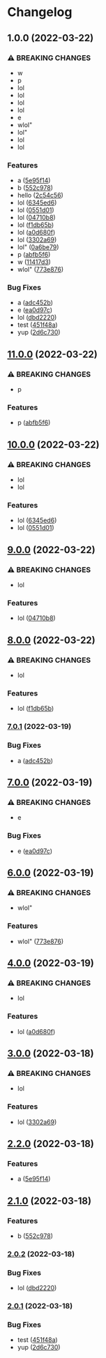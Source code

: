 # Changelog

## 1.0.0 (2022-03-22)


### ⚠ BREAKING CHANGES

* w
* p
* lol
* lol
* lol
* lol
* e
* wlol"
* lol"
* lol
* lol

### Features

* a ([5e95f14](https://github.com/jeremytchang/test-release-please-go/commit/5e95f14c563186a2de53ea2e54134b62a81bef2b))
* b ([552c978](https://github.com/jeremytchang/test-release-please-go/commit/552c978b2706761f5db281215a22030679c33012))
* hello ([2c54c56](https://github.com/jeremytchang/test-release-please-go/commit/2c54c56fa2b3cf1fcf3ea0261e869be3f217ecf4))
* lol ([6345ed6](https://github.com/jeremytchang/test-release-please-go/commit/6345ed6e51b6d4d8cb8a82701c4129dd247e3a0f))
* lol ([0551d01](https://github.com/jeremytchang/test-release-please-go/commit/0551d01f7710cc7c511b8205c8239eb91bfa9119))
* lol ([04710b8](https://github.com/jeremytchang/test-release-please-go/commit/04710b82b005cd1a2c28998d901bce0b6ebb6285))
* lol ([f1db65b](https://github.com/jeremytchang/test-release-please-go/commit/f1db65bbbc96638c96553af57d0af2644ad57d2e))
* lol ([a0d680f](https://github.com/jeremytchang/test-release-please-go/commit/a0d680f8276b4f205412b5bb78cdb12b8124c8c8))
* lol ([3302a69](https://github.com/jeremytchang/test-release-please-go/commit/3302a69560b53e8b4c6501af5a8bd7f0ef94e44c))
* lol" ([0a6be79](https://github.com/jeremytchang/test-release-please-go/commit/0a6be79f6f3b87e86990ab5747312ff3418c06bf))
* p ([abfb5f6](https://github.com/jeremytchang/test-release-please-go/commit/abfb5f603cf564522eb4c731c51358e50f7c45f2))
* w ([11417d3](https://github.com/jeremytchang/test-release-please-go/commit/11417d38a619ca55d04b1c9f424e215c7bc14f5e))
* wlol" ([773e876](https://github.com/jeremytchang/test-release-please-go/commit/773e876580edc5994444fdbcd09947d2e786f42f))


### Bug Fixes

* a ([adc452b](https://github.com/jeremytchang/test-release-please-go/commit/adc452ba086d3005768ecc25baf74fca02cb6c88))
* e ([ea0d97c](https://github.com/jeremytchang/test-release-please-go/commit/ea0d97c36a4b4e222f39d1bffb6a47b0ee5fe3b6))
* lol ([dbd2220](https://github.com/jeremytchang/test-release-please-go/commit/dbd2220cc56e07c21f0f678058a60139d8ad4dc1))
* test ([451f48a](https://github.com/jeremytchang/test-release-please-go/commit/451f48ad427ab9e8ac55602596150ce0a2e4f13d))
* yup ([2d6c730](https://github.com/jeremytchang/test-release-please-go/commit/2d6c7306feaf26763f4fdcf0bba88c5d0576716d))

## [11.0.0](https://github.com/jeremytchang/test-release-please-go/compare/go/v10.0.0...go/v11.0.0) (2022-03-22)


### ⚠ BREAKING CHANGES

* p

### Features

* p ([abfb5f6](https://github.com/jeremytchang/test-release-please-go/commit/abfb5f603cf564522eb4c731c51358e50f7c45f2))

## [10.0.0](https://github.com/jeremytchang/test-release-please-go/compare/go/v9.0.0...go/v10.0.0) (2022-03-22)


### ⚠ BREAKING CHANGES

* lol
* lol

### Features

* lol ([6345ed6](https://github.com/jeremytchang/test-release-please-go/commit/6345ed6e51b6d4d8cb8a82701c4129dd247e3a0f))
* lol ([0551d01](https://github.com/jeremytchang/test-release-please-go/commit/0551d01f7710cc7c511b8205c8239eb91bfa9119))

## [9.0.0](https://github.com/jeremytchang/test-release-please-go/compare/go/v8.0.0...go/v9.0.0) (2022-03-22)


### ⚠ BREAKING CHANGES

* lol

### Features

* lol ([04710b8](https://github.com/jeremytchang/test-release-please-go/commit/04710b82b005cd1a2c28998d901bce0b6ebb6285))

## [8.0.0](https://github.com/jeremytchang/test-release-please-go/compare/go-v7.0.1...go/v8.0.0) (2022-03-22)


### ⚠ BREAKING CHANGES

* lol

### Features

* lol ([f1db65b](https://github.com/jeremytchang/test-release-please-go/commit/f1db65bbbc96638c96553af57d0af2644ad57d2e))

### [7.0.1](https://www.github.com/jeremytchang/test-release-please-go/compare/go-v7.0.0...go-v7.0.1) (2022-03-19)


### Bug Fixes

* a ([adc452b](https://www.github.com/jeremytchang/test-release-please-go/commit/adc452ba086d3005768ecc25baf74fca02cb6c88))

## [7.0.0](https://www.github.com/jeremytchang/test-release-please-go/compare/go-v6.0.0...go-v7.0.0) (2022-03-19)


### ⚠ BREAKING CHANGES

* e

### Bug Fixes

* e ([ea0d97c](https://www.github.com/jeremytchang/test-release-please-go/commit/ea0d97c36a4b4e222f39d1bffb6a47b0ee5fe3b6))

## [6.0.0](https://www.github.com/jeremytchang/test-release-please-go/compare/go-v5.0.0...go-v6.0.0) (2022-03-19)


### ⚠ BREAKING CHANGES

* wlol"

### Features

* wlol" ([773e876](https://www.github.com/jeremytchang/test-release-please-go/commit/773e876580edc5994444fdbcd09947d2e786f42f))

## [4.0.0](https://www.github.com/jeremytchang/test-release-please-go/compare/go-v3.0.0...go-v4.0.0) (2022-03-19)


### ⚠ BREAKING CHANGES

* lol

### Features

* lol ([a0d680f](https://www.github.com/jeremytchang/test-release-please-go/commit/a0d680f8276b4f205412b5bb78cdb12b8124c8c8))

## [3.0.0](https://www.github.com/jeremytchang/test-release-please-go/compare/go-v2.2.0...go-v3.0.0) (2022-03-18)


### ⚠ BREAKING CHANGES

* lol

### Features

* lol ([3302a69](https://www.github.com/jeremytchang/test-release-please-go/commit/3302a69560b53e8b4c6501af5a8bd7f0ef94e44c))

## [2.2.0](https://www.github.com/jeremytchang/test-release-please-go/compare/go-v2.1.0...go-v2.2.0) (2022-03-18)


### Features

* a ([5e95f14](https://www.github.com/jeremytchang/test-release-please-go/commit/5e95f14c563186a2de53ea2e54134b62a81bef2b))

## [2.1.0](https://www.github.com/jeremytchang/test-release-please-go/compare/go-v2.0.2...go-v2.1.0) (2022-03-18)


### Features

* b ([552c978](https://www.github.com/jeremytchang/test-release-please-go/commit/552c978b2706761f5db281215a22030679c33012))

### [2.0.2](https://www.github.com/jeremytchang/test-release-please-go/compare/go-v2.0.1...go-v2.0.2) (2022-03-18)


### Bug Fixes

* lol ([dbd2220](https://www.github.com/jeremytchang/test-release-please-go/commit/dbd2220cc56e07c21f0f678058a60139d8ad4dc1))

### [2.0.1](https://www.github.com/jeremytchang/test-release-please-go/compare/go_sdk-v2.0.0...go_sdk-v2.0.1) (2022-03-18)


### Bug Fixes

* test ([451f48a](https://www.github.com/jeremytchang/test-release-please-go/commit/451f48ad427ab9e8ac55602596150ce0a2e4f13d))
* yup ([2d6c730](https://www.github.com/jeremytchang/test-release-please-go/commit/2d6c7306feaf26763f4fdcf0bba88c5d0576716d))
